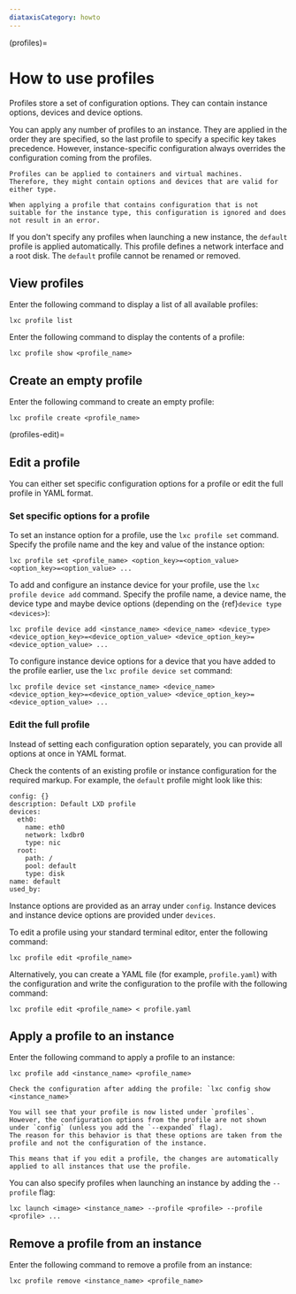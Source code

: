 ```yaml
---
diataxisCategory: howto
---
```


(profiles)=
# How to use profiles

Profiles store a set of configuration options.
They can contain instance options, devices and device options.

You can apply any number of profiles to an instance.
They are applied in the order they are specified, so the last profile to specify a specific key takes precedence.
However, instance-specific configuration always overrides the configuration coming from the profiles.

```{note}
Profiles can be applied to containers and virtual machines.
Therefore, they might contain options and devices that are valid for either type.

When applying a profile that contains configuration that is not suitable for the instance type, this configuration is ignored and does not result in an error.
```

If you don't specify any profiles when launching a new instance, the `default` profile is applied automatically.
This profile defines a network interface and a root disk.
The `default` profile cannot be renamed or removed.

## View profiles

Enter the following command to display a list of all available profiles:

    lxc profile list

Enter the following command to display the contents of a profile:

    lxc profile show <profile_name>

## Create an empty profile

Enter the following command to create an empty profile:

    lxc profile create <profile_name>

(profiles-edit)=
## Edit a profile

You can either set specific configuration options for a profile or edit the full profile in YAML format.

### Set specific options for a profile

To set an instance option for a profile, use the `lxc profile set` command.
Specify the profile name and the key and value of the instance option:

    lxc profile set <profile_name> <option_key>=<option_value> <option_key>=<option_value> ...

To add and configure an instance device for your profile, use the `lxc profile device add` command.
Specify the profile name, a device name, the device type and maybe device options (depending on the {ref}`device type <devices>`):

    lxc profile device add <instance_name> <device_name> <device_type> <device_option_key>=<device_option_value> <device_option_key>=<device_option_value> ...

To configure instance device options for a device that you have added to the profile earlier, use the `lxc profile device set` command:

    lxc profile device set <instance_name> <device_name> <device_option_key>=<device_option_value> <device_option_key>=<device_option_value> ...

### Edit the full profile

Instead of setting each configuration option separately, you can provide all options at once in YAML format.

Check the contents of an existing profile or instance configuration for the required markup.
For example, the `default` profile might look like this:

    config: {}
    description: Default LXD profile
    devices:
      eth0:
        name: eth0
        network: lxdbr0
        type: nic
      root:
        path: /
        pool: default
        type: disk
    name: default
    used_by:

Instance options are provided as an array under `config`.
Instance devices and instance device options are provided under `devices`.

To edit a profile using your standard terminal editor, enter the following command:

    lxc profile edit <profile_name>

Alternatively, you can create a YAML file (for example, `profile.yaml`) with the configuration and write the configuration to the profile with the following command:

    lxc profile edit <profile_name> < profile.yaml

## Apply a profile to an instance

Enter the following command to apply a profile to an instance:

    lxc profile add <instance_name> <profile_name>

```{tip}
Check the configuration after adding the profile: `lxc config show <instance_name>`

You will see that your profile is now listed under `profiles`.
However, the configuration options from the profile are not shown under `config` (unless you add the `--expanded` flag).
The reason for this behavior is that these options are taken from the profile and not the configuration of the instance.

This means that if you edit a profile, the changes are automatically applied to all instances that use the profile.
```

You can also specify profiles when launching an instance by adding the `--profile` flag:

    lxc launch <image> <instance_name> --profile <profile> --profile <profile> ...

## Remove a profile from an instance

Enter the following command to remove a profile from an instance:

    lxc profile remove <instance_name> <profile_name>

